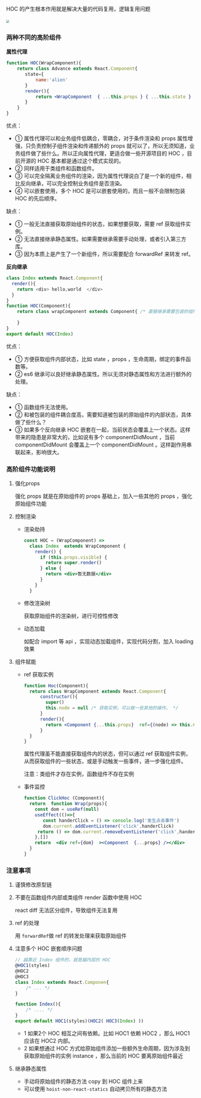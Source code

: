 HOC 的产生根本作用就是解决大量的代码复用，逻辑复用问题

​	<img src="https://p6-juejin.byteimg.com/tos-cn-i-k3u1fbpfcp/97a76447f740458f91982e4038e46d2e~tplv-k3u1fbpfcp-watermark.awebp" style="zoom:50%;" />

### 两种不同的高阶组件

**属性代理**

```jsx
function HOC(WrapComponent){
    return class Advance extends React.Component{
       state={
           name:'alien'
       }
       render(){
           return <WrapComponent  { ...this.props } { ...this.state }  />
       }
    }
}
```

优点：

- ① 属性代理可以和业务组件低耦合，零耦合，对于条件渲染和 props 属性增强，只负责控制子组件渲染和传递额外的 props 就可以了，所以无须知道，业务组件做了些什么。所以正向属性代理，更适合做一些开源项目的 HOC ，目前开源的 HOC 基本都是通过这个模式实现的。
- ② 同样适用于类组件和函数组件。
- ③ 可以完全隔离业务组件的渲染，因为属性代理说白了是一个新的组件，相比反向继承，可以完全控制业务组件是否渲染。
- ④ 可以嵌套使用，多个 HOC 是可以嵌套使用的，而且一般不会限制包装 HOC 的先后顺序。

缺点：

- ① 一般无法直接获取原始组件的状态，如果想要获取，需要 ref 获取组件实例。
- ② 无法直接继承静态属性。如果需要继承需要手动处理，或者引入第三方库。
- ③ 因为本质上是产生了一个新组件，所以需要配合 forwardRef 来转发 ref。

**反向继承**

```js
class Index extends React.Component{
  render(){
    return <div> hello,world  </div>
  }
}
function HOC(Component){
    return class wrapComponent extends Component{ /* 直接继承需要包装的组件 */
        
    }
}
export default HOC(Index) 
```

优点：

- ① 方便获取组件内部状态，比如 state ，props ，生命周期，绑定的事件函数等。
- ② es6 继承可以良好继承静态属性。所以无须对静态属性和方法进行额外的处理。

缺点：

- ① 函数组件无法使用。
- ② 和被包装的组件耦合度高，需要知道被包装的原始组件的内部状态，具体做了些什么？
- ③ 如果多个反向继承 HOC 嵌套在一起，当前状态会覆盖上一个状态。这样带来的隐患是非常大的，比如说有多个 componentDidMount ，当前 componentDidMount 会覆盖上一个 componentDidMount 。这样副作用串联起来，影响很大。

### 高阶组件功能说明

1. 强化props

   强化 props 就是在原始组件的 props 基础上，加入一些其他的 props ，强化原始组件功能

2. 控制渲染

   - 渲染劫持

     ```jsx
     const HOC = (WrapComponent) =>
       class Index  extends WrapComponent {
         render() {
           if (this.props.visible) {
             return super.render()
           } else {
             return <div>暂无数据</div>
           }
         }
       }
     ```

   - 修改渲染树

     获取原始组件的渲染树，进行可控性修改

   - 动态加载

     如配合 import 等 api ，实现动态加载组件，实现代码分割，加入 loading 效果

3. 组件赋能

   - ref 获取实例

     ```jsx
     function Hoc(Component){
       return class WrapComponent extends React.Component{
           constructor(){
             super()
             this.node = null /* 获取实例，可以做一些其他的操作。 */
           }
           render(){
             return <Component {...this.props}  ref={(node) => this.node = node }  />
           }
       }
     }
     ```

     属性代理虽不能直接获取组件内的状态，但可以通过 ref 获取组件实例，从而获取组件的一些状态，或是手动触发一些事件，进一步强化组件。

     注意：类组件才存在实例，函数组件不存在实例

   - 事件监控

     ```jsx
     function ClickHoc (Component){
       return  function Wrap(props){
         const dom = useRef(null)
         useEffect(()=>{
            const handerClick = () => console.log('发生点击事件') 
            dom.current.addEventListener('click',handerClick)
          return () => dom.current.removeEventListener('click',handerClick)
         },[])
         return  <div ref={dom}  ><Component  {...props} /></div>
       }
     }
     ```

### 注意事项

1. 谨慎修改原型链

2. 不要在函数组件内部或类组件 render 函数中使用 HOC

   react diff 无法区分组件，导致组件无法复用

3. ref 的处理

   用 `forwardRef`做 ref 的转发处理来获取原始组件

4. 注意多个 HOC 嵌套顺序问题

   ```jsx
   // 越靠近 Index 组件的，就是越内层的 HOC
   @HOC1(styles)
   @HOC2
   @HOC3
   class Index extends React.Componen{
       /* ... */
   }
   
   function Index(){
       /* .... */
   }
   export default HOC1(styles)(HOC2( HOC3(Index) )) 
   ```

   - 1 如果2个 HOC 相互之间有依赖。比如 HOC1 依赖 HOC2 ，那么 HOC1 应该在 HOC2 内部。
   - 2 如果想通过 HOC 方式给原始组件添加一些额外生命周期，因为涉及到获取原始组件的实例 instance ，那么当前的 HOC 要离原始组件最近

5. 继承静态属性

   - 手动将原始组件的静态方法 copy 到 HOC 组件上来
   - 可以使用 `hoist-non-react-statics` 自动拷贝所有的静态方法